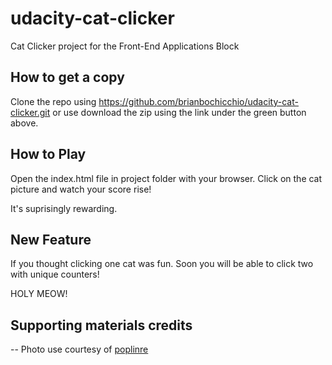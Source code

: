 # udacity-cat-clicker
Cat Clicker project for the Front-End Applications Block

## How to get a copy
Clone the repo using https://github.com/brianbochicchio/udacity-cat-clicker.git or use
download the zip using the link under the green button above.


## How to Play
Open the index.html file in project folder with your browser. Click on the cat picture
and watch your score rise!

It's suprisingly rewarding. 

## New Feature
If you thought clicking one cat was fun. Soon you will be able to click two with unique counters! 

HOLY MEOW!


## Supporting materials credits

-- Photo use courtesy of [poplinre](https://www.flickr.com/photos/poplinre/625069434/in/photostream/)
